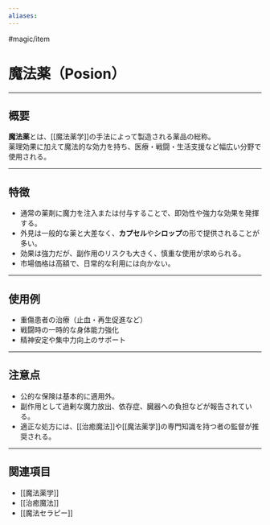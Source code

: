 ```yaml
---
aliases:
---
```

#magic/item
# 魔法薬（Posion）

---

## 概要
**魔法薬**とは、[[魔法薬学]]の手法によって製造される薬品の総称。  
薬理効果に加えて魔法的な効力を持ち、医療・戦闘・生活支援など幅広い分野で使用される。  

---

## 特徴
- 通常の薬剤に魔力を注入または付与することで、即効性や強力な効果を発揮する。  
- 外見は一般的な薬と大差なく、**カプセル**や**シロップ**の形で提供されることが多い。  
- 効果は強力だが、副作用のリスクも大きく、慎重な使用が求められる。  
- 市場価格は高額で、日常的な利用には向かない。  

---

## 使用例
- 重傷患者の治療（止血・再生促進など）  
- 戦闘時の一時的な身体能力強化  
- 精神安定や集中力向上のサポート  

---

## 注意点
- 公的な保険は基本的に適用外。  
- 副作用として過剰な魔力放出、依存症、臓器への負担などが報告されている。  
- 適正な処方には、[[治癒魔法]]や[[魔法薬学]]の専門知識を持つ者の監督が推奨される。  

---

## 関連項目
- [[魔法薬学]]
- [[治癒魔法]]
- [[魔法セラピー]]

